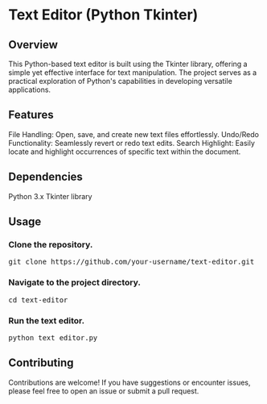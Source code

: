 # Text Editor (Python Tkinter)

## Overview
This Python-based text editor is built using the Tkinter library, offering a simple yet effective interface for text manipulation. The project serves as a practical exploration of Python's capabilities in developing versatile applications.

## Features

File Handling: Open, save, and create new text files effortlessly.
Undo/Redo Functionality: Seamlessly revert or redo text edits.
Search Highlight: Easily locate and highlight occurrences of specific text within the document.
## Dependencies
Python 3.x
Tkinter library
## Usage
### Clone the repository.
<pre>git clone https://github.com/your-username/text-editor.git</pre>

### Navigate to the project directory.

<pre>cd text-editor</pre>
### Run the text editor.

<pre>python text_editor.py</pre>
## Contributing
Contributions are welcome! If you have suggestions or encounter issues, please feel free to open an issue or submit a pull request.
